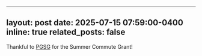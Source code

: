 
---
layout: post
date: 2025-07-15 07:59:00-0400
inline: true
related_posts: false
---

Thankful to [PGSG](https://purduegradstudents.com/) for the Summer Commute Grant! 
